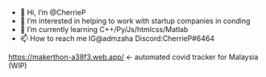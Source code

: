 - 👋 Hi, I’m @CherrieP
- 👀 I’m interested in helping to work with startup companies in conding
- 🌱 I’m currently learning C++/Py/Js/htmlcss/Matlab
- 📫 How to reach me IG@admzaha Discord:CherrieP#6464

https://makerthon-a38f3.web.app/ <- automated covid tracker for Malaysia (WIP)

<!---
CherrieP/CherrieP is a ✨ special ✨ repository because its `README.md` (this file) appears on your GitHub profile.
You can click the Preview link to take a look at your changes.
--->
